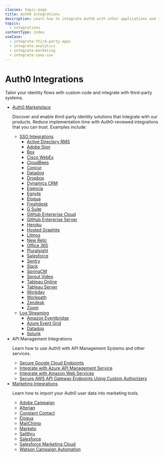 ```yaml
---
classes: topic-page
title: Auth0 Integrations
description: Learn how to integrate Auth0 with other applications and services.
topics:
  - integrations
contentType: index
useCase:
  - integrate-third-party-apps
  - integrate-analytics
  - integrate-marketing
  - integrate-saas-sso
---
```

<!-- markdownlint-disable MD041 MD002 MD026 -->
<div class="topic-page-header">
  <div data-name="example" class="topic-page-badge"></div>
  <h1>Auth0 Integrations</h1>
  <p>Tailor your identity flows with custom code and integrate with third-party systems.
  </p>
</div>

<ul class="topic-links">
<li>
    <i class="icon icon-budicon-546"></i><a href="https://marketplace.auth0.com/">Auth0 Marketplace</a>
    <p>
      Discover and enable third-party identity solutions that integrate with our products. Reduce implementation time with Auth0-reviewed integrations that you can trust. Examples include:
    </p>
     <ul>
       <li>
            <i class="icon icon-budicon-334"></i><a href="/integrations/sso">SSO Integrations</a>
            <ul>
                <li>
                    <i class="icon icon-budicon-715"></i><a href="/integrations/sso/ad-rms">Active Directory RMS</a>
                </li>
                <li>
                    <i class="icon icon-budicon-715"></i><a href="/integrations/sso/adobe-sign">Adobe Sign</a>
                </li>
                <li>
                    <i class="icon icon-budicon-715"></i><a href="/integrations/sso/box">Box</a>
                </li>
                <li>
                    <i class="icon icon-budicon-715"></i><a href="/integrations/sso/cisco-webex">Cisco WebEx</a>
                </li>
                <li>
                    <i class="icon icon-budicon-715"></i><a href="/integrations/sso/cloudbees">CloudBees</a>
                </li>
                <li>
                    <i class="icon icon-budicon-715"></i><a href="/integrations/sso/concur">Concur</a>
                </li>
                <li>
                    <i class="icon icon-budicon-715"></i><a href="/integrations/sso/datadog">Datadog</a>
                </li>
                <li>
                    <i class="icon icon-budicon-715"></i><a href="/integrations/sso/dropbox">Dropbox</a>
                </li>
                <li>
                    <i class="icon icon-budicon-715"></i><a href="/integrations/sso/dynamics-crm">Dynamics CRM</a>
                </li>
                <li>
                    <i class="icon icon-budicon-715"></i><a href="/integrations/sso/egencia">Egencia</a>
                </li>
                <li>
                    <i class="icon icon-budicon-715"></i><a href="/integrations/sso/egnyte">Egnyte</a>
                </li>
                <li>
                    <i class="icon icon-budicon-715"></i><a href="/integrations/sso/eloqua">Eloqua</a>
                </li>
                <li>
                    <i class="icon icon-budicon-715"></i><a href="/integrations/sso/freshdesk">Freshdesk</a>
                </li>
                <li>
                    <i class="icon icon-budicon-715"></i><a href="/integrations/sso/g-suite">G Suite</a>
                </li>
                <li>
                    <i class="icon icon-budicon-715"></i><a href="/integrations/sso/github-enterprise-cloud">GitHub Enterprise Cloud</a>
                </li>
                <li>
                    <i class="icon icon-budicon-715"></i><a href="/integrations/sso/github-enterprise-server">GitHub Enterprise Server</a>
                </li>
                <li>
                    <i class="icon icon-budicon-715"></i><a href="/integrations/sso/heroku">Heroku</a>
                </li>
                <li>
                    <i class="icon icon-budicon-715"></i><a href="/integrations/sso/hosted-graphite">Hosted Graphite</a>
                </li>
                <li>
                    <i class="icon icon-budicon-715"></i><a href="/integrations/sso/litmos">Litmos</a>
                </li>
                <li>
                    <i class="icon icon-budicon-715"></i><a href="/integrations/sso/new-relic">New Relic</a>
                </li>
                <li>
                    <i class="icon icon-budicon-715"></i><a href="/integrations/sso/office-365">Office 365</a>
                </li>
                <li>
                    <i class="icon icon-budicon-715"></i><a href="/integrations/sso/pluralsight">Pluralsight</a>
                </li>
                <li>
                    <i class="icon icon-budicon-715"></i><a href="/integrations/sso/salesforce">Salesforce</a>
                </li>
                <li>
                    <i class="icon icon-budicon-715"></i><a href="/integrations/sso/sentry">Sentry</a>
                </li>
                <li>
                    <i class="icon icon-budicon-715"></i><a href="/integrations/sso/slack">Slack</a>
                </li>
                <li>
                    <i class="icon icon-budicon-715"></i><a href="/integrations/sso/springcm">SpringCM</a>
                </li>
                <li>
                    <i class="icon icon-budicon-715"></i><a href="/integrations/sso/sprout-video">Sprout Video</a>
                </li>
                <li>
                    <i class="icon icon-budicon-715"></i><a href="/integrations/sso/tableau-online">Tableau Online</a>
                </li>
                <li>
                    <i class="icon icon-budicon-715"></i><a href="/integrations/sso/tableau-server">Tableau Server</a>
                </li>
                <li>
                    <i class="icon icon-budicon-715"></i><a href="/integrations/sso/workday">Workday</a>
                </li>
                <li>
                    <i class="icon icon-budicon-715"></i><a href="/integrations/sso/workpath">Workpath</a>
                </li>
                <li>
                    <i class="icon icon-budicon-715"></i><a href="/integrations/sso/zendesk">Zendesk</a>
                </li>
                <li>
                    <i class="icon icon-budicon-715"></i><a href="/integrations/sso/zoom">Zoom</a>
                </li>
            </ul>
        </li>
        <li>
            <i class="icon icon-budicon-334"></i><a href="/log-streams">Log Streaming</a>
            <ul>
                <li>
                    <i class="icon icon-budicon-715"></i><a href="/logs/streams/amazon-eventbridge">Amazon Eventbridge</a>
                </li>
                <li>
                    <i class="icon icon-budicon-715"></i><a href="/logs/streams/azure-event-grid">Azure Event Grid</a>
                </li>
                <li>
                    <i class="icon icon-budicon-715"></i><a href="/logs/streams/datadog">Datadog</a>
                </li>
                <li>
                    <i class="icon icon-budicon-715"></i><a href="/logs/streams/splunk">Splunk</a>
                </li>
            </ul>
        </li>
    </ul>
</li>
<li>
    <i class="icon icon-budicon-546"></i>API Management Integrations
    <p>
      Learn how to use Auth0 with API Management Systems and other services.
    </p>
    <ul>
      <li>
        <i class="icon icon-budicon-715"></i><a href="/integrations/google-cloud-platform">Secure Google Cloud Endpoints</a>
      </li>
      <li>
        <i class="icon icon-budicon-715"></i><a href="/integrations/azure-api-management">
        Integrate with Azure API Management Service
        </a>
      </li>
      <li>
        <i class="icon icon-budicon-715"></i><a href="/integrations/aws">
        Integrate with Amazon Web Services
        </a>
      </li>
      <li>
        <i class="icon icon-budicon-715"></i><a href="/integrations/aws-api-gateway">
        Secure AWS API Gateway Endpoints Using Custom Authorizers
        </a>
      </li>
    </ul>
  </li>
  <li>
    <i class="icon icon-budicon-705"></i><a href="/integrations/marketing">Marketing Integrations</a>
    <p>
        Learn how to import your Auth0 user data into marketing tools.
    </p>
    <ul>
      <li>
        <i class="icon icon-budicon-715"></i><a href="/integrations/marketing/adobe-campaign">Adobe Campaign</a>
      </li>
      <li>
        <i class="icon icon-budicon-715"></i><a href="/integrations/marketing/alterian">Alterian</a>
      </li>
      <li>
        <i class="icon icon-budicon-715"></i><a href="/integrations/marketing/constant-contact">Constant Contact</a>
      </li>
      <li>
        <i class="icon icon-budicon-715"></i><a href="/integrations/marketing/eloqua">Eloqua</a>
      </li>
      <li>
        <i class="icon icon-budicon-715"></i><a href="/integrations/marketing/mailchimp">MailChimp</a>
      </li>
      <li>
        <i class="icon icon-budicon-715"></i><a href="/integrations/marketing/marketo">Marketo</a>
      </li>
      <li>
        <i class="icon icon-budicon-715"></i><a href="/integrations/marketing/sailthru">Sailthru</a>
      </li>
      <li>
        <i class="icon icon-budicon-715"></i><a href="/integrations/marketing/salesforce">Salesforce</a>
      </li>
      <li>
        <i class="icon icon-budicon-715"></i><a href="/integrations/marketing/salesforce-marketing-cloud">Salesforce Marketing Cloud</a>
      </li>
      <li>
        <i class="icon icon-budicon-715"></i><a href="/integrations/marketing/watson-campaign-automation">Watson Campaign Automation</a>
      </li>
    </ul>
  </li>
  </li>
</ul>
